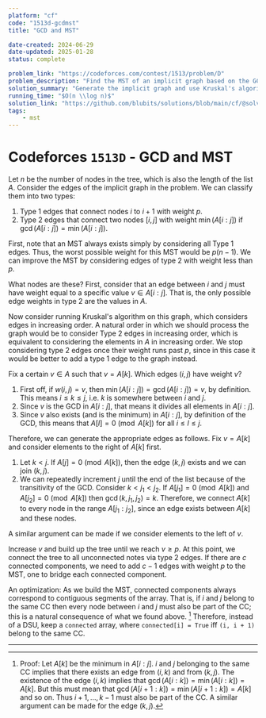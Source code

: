 ```yaml
---
platform: "cf"
code: "1513d-gcdmst"
title: "GCD and MST"

date-created: 2024-06-29
date-updated: 2025-01-28
status: complete

problem_link: "https://codeforces.com/contest/1513/problem/D"
problem_description: "Find the MST of an implicit graph based on the GCD of subarrays of a list."
solution_summary: "Generate the implicit graph and use Kruskal's algorithm."
running_time: "$O(n \\log n)$"
solution_link: "https://github.com/blubits/solutions/blob/main/cf/@solved/1513d-gcdmst/gcdmst.cpp"
tags:
    - mst
---
```


# Codeforces `1513D` - GCD and MST

Let $n$ be the number of nodes in the tree, which is also the length of the list $A$. Consider the edges of the implicit graph in the problem. We can classify them into two types:

1. Type 1 edges that connect nodes $i$ to $i + 1$ with weight $p$.
2. Type 2 edges that connect two nodes $[i, j]$ with weight $\min(A[i:j])$ if $\gcd(A[i:j]) = \min(A[i:j])$.

First, note that an MST always exists simply by considering all Type 1 edges. Thus, the worst possible weight for this MST would be $p(n - 1)$. We can improve the MST by considering edges of type 2 with weight less than $p$.

What nodes are these? First, consider that an edge between $i$ and $j$ must have weight equal to a specific value $v \in A[i:j]$. That is, the only possible edge weights in type 2 are the values in $A$.

Now consider running Kruskal's algorithm on this graph, which considers edges in increasing order. A natural order in which we should process the graph would be to consider Type 2 edges in increasing order, which is equivalent to considering the elements in $A$ in increasing order. We stop considering type 2 edges once their weight runs past $p$, since in this case it would be better to add a type 1 edge to the graph instead.

Fix a certain $v \in A$ such that $v = A[k]$. Which edges $(i, j)$ have weight $v$?
1. First off, if $w(i, j) = v$, then $\min(A[i:j]) =\gcd(A[i:j]) = v$, by definition. This means $i \le k \le j$, i.e. $k$ is somewhere between $i$ and $j$.
2. Since $v$ is the GCD in $A[i:j]$, that means it divides all elements in $A[i:j]$.
3. Since $v$ also exists (and is the minimum) in $A[i:j]$, by definition of the GCD, this means that $A[l] = 0 \pmod{A[k]}$ for all $i \le l \le j$.

Therefore, we can generate the appropriate edges as follows. Fix $v = A[k]$ and consider elements to the right of $A[k]$ first.
1. Let $k < j$. If $A[j] = 0 \pmod{A[k]}$, then the edge $(k, j)$ exists and we can join $(k, j)$.
2. We can repeatedly increment $j$ until the end of the list because of the transitivity of the GCD. Consider $k < j_1 < j_2$. If $A[j_1] = 0 \pmod{A[k]}$ and $A[j_2] = 0 \pmod{A[k]}$ then $\gcd(k, j_1, j_2) = k$.
Therefore, we connect $A[k]$ to every node in the range $A[j_1:j_2]$, since an edge exists between $A[k]$ and these nodes.

A similar argument can be made if we consider elements to the left of $v$.

Increase $v$ and build up the tree until we reach $v \ge p$. At this point, we connect the tree to all unconnected notes via type 2 edges. If there are $c$ connected components, we need to add $c - 1$ edges with weight $p$ to the MST, one to bridge each connected component.

An optimization: As we build the MST, connected components always correspond to contiguous segments of the array. That is, if $i$ and $j$ belong to the same CC then every node between $i$ and $j$ must also be part of the CC; this is a natural consequence of what we found above. [^1] Therefore, instead of a DSU, keep a `connected` array, where `connected[i] = True` iff `(i, i + 1)` belong to the same CC.

---
[^1]: Proof: Let $A[k]$ be the minimum in $A[i:j]$. $i$ and $j$ belonging to the same CC implies that there exists an edge from $(i, k)$ and from $(k, j)$. The existence of the edge $(i, k)$ implies that $\gcd(A[i:k])=\min(A[i:k])=A[k]$. But this must mean that $\gcd(A[i+1:k])=\min(A[i+1:k])=A[k]$ and so on. Thus $i + 1, \ldots, k - 1$ must also be part of the CC. A similar argument can be made for the edge $(k, j)$.

